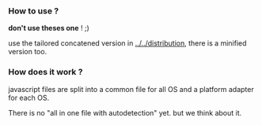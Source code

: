 ### How to use ?

**don't use theses one** ! ;)

use the tailored concatened version in [../../distribution](../../distribution), there is a minified version too.

### How does it work ?

javascript files are split into a common file for all OS and a platform adapter for each OS.

There is no "all in one file with autodetection" yet. but we think about it.



